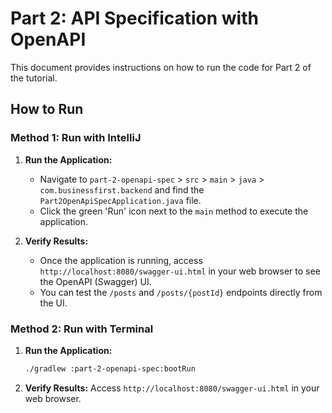 # Part 2: API Specification with OpenAPI

This document provides instructions on how to run the code for Part 2 of the tutorial.

## How to Run

### Method 1: Run with IntelliJ

1.  **Run the Application:**
    -   Navigate to `part-2-openapi-spec` > `src` > `main` > `java` > `com.businessfirst.backend` and find the `Part2OpenApiSpecApplication.java` file.
    -   Click the green 'Run' icon next to the `main` method to execute the application.

2.  **Verify Results:**
    -   Once the application is running, access `http://localhost:8080/swagger-ui.html` in your web browser to see the OpenAPI (Swagger) UI.
    -   You can test the `/posts` and `/posts/{postId}` endpoints directly from the UI.

### Method 2: Run with Terminal

1.  **Run the Application:**
    ```bash
    ./gradlew :part-2-openapi-spec:bootRun
    ```

2.  **Verify Results:**
    Access `http://localhost:8080/swagger-ui.html` in your web browser.
